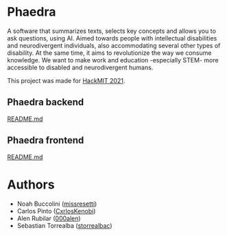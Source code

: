 # Phaedra

A software that summarizes texts, selects key concepts and allows you to ask questions, using AI. Aimed towards people with intellectual disabilities and neurodivergent individuals, also accommodating several other types of disability. At the same time, it aims to revolutionize the way we consume knowledge. We want to make work and education -especially STEM- more accessible to disabled and neurodivergent humans.

This project was made for [HackMIT 2021](https://hackmit.org/).

## Phaedra backend

[README.md](./backend/README.md)

## Phaedra frontend

[README.md](./frontend/README.md)

# Authors

- Noah Buccolini ([missresetti](https://github.com/missresetti))
- Carlos Pinto ([CxrlosKenobi](https://github.com/CxrlosKenobi))
- Alen Rubilar ([000alen](https://github.com/000alen))
- Sebastian Torrealba ([storrealbac](https://github.com/storrealbac))

